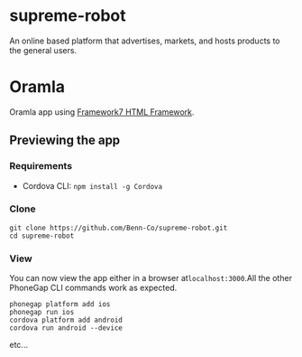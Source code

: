 # supreme-robot
An online based platform that advertises, markets, and hosts products to the general users. 

# Oramla

Oramla app using [Framework7 HTML Framework](http://framework7.io/).

## Previewing the app

### Requirements

- Cordova CLI: `npm install -g Cordova`

### Clone

```
git clone https://github.com/Benn-Co/supreme-robot.git
cd supreme-robot
```

### View

You can now view the app either in a browser at`localhost:3000`.All the other PhoneGap CLI commands work as expected.

```
phonegap platform add ios
phonegap run ios
cordova platform add android
cordova run android --device
```

etc...